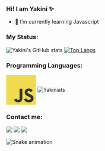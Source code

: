 ### Hi! I am Yakini ✨


- 🌱 I’m currently learning Javascript


### My Status:

![Yakini's GitHub stats](https://github-readme-stats.vercel.app/api?username=yakiniats&show_icons=true&theme=radical)
  [![Top Langs](https://github-readme-stats.vercel.app/api/top-langs/?username=yakiniats&hide_progress=true&theme=radical)](https://github.com/yakiniats/github-readme-stats)

### Programming Languages:

<img align="center" alt="Yakiniats" height="80" width="80" src="https://raw.githubusercontent.com/github/explore/80688e429a7d4ef2fca1e82350fe8e3517d3494d/topics/javascript/javascript.png">   <img align="center" alt="Yakiniats" height="100" width="150" src="https://upload.wikimedia.org/wikipedia/commons/thumb/1/10/CSS3_and_HTML5_logos_and_wordmarks.svg/2560px-CSS3_and_HTML5_logos_and_wordmarks.svg.png"> 

### Contact me:

<a href="mailto:yakini.ats@gmail.com"><img src="https://img.shields.io/badge/Gmail-D14836?style=for-the-badge&logo=gmail&logoColor=white"/></a>
<a href="https://https://www.linkedin.com/in/yakini-santos/"><img src="https://img.shields.io/badge/LinkedIn-0077B5?style=for-the-badge&logo=linkedin&logoColor=white"/></a>
<a href="https://twitter.com/essebrilhoemeu"><img src="https://img.shields.io/badge/Twitter-1DA1F2?style=for-the-badge&logo=twitter&logoColor=white"/></a>

  ![Snake animation](https://github.com/eagrundy/eagrundy/blob/output/github-contribution-grid-snake.svg)
